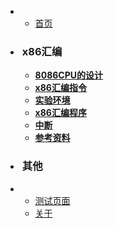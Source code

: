 
*   
    * [首页](/)

* <h3 style="padding-left: 3px">x86汇编</h3>

	* [<b>8086CPU的设计</b>](/x86汇编/1_8086CPU的设计.md)
	* [<b>x86汇编指令</b>](/x86汇编/2_x86汇编指令.md)
	* [<b>实验环境</b>](/x86汇编/3_实验环境.md)
	* [<b>x86汇编程序</b>](/x86汇编/4_x86汇编程序.md)
	* [<b>中断</b>](/x86汇编/5_中断.md)
	* [<b>参考资料</b>](/x86汇编/6_参考资料.md)


* <h3 style="padding-left: 3px">其他</h3>
* 
    * [测试页面](/test/)
    * [关于](/about/)

